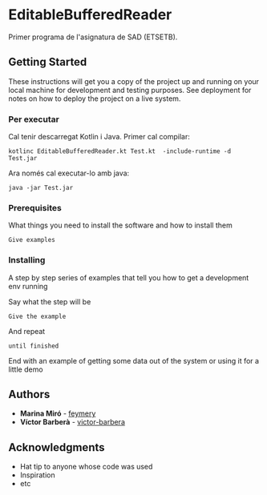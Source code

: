 # EditableBufferedReader

Primer programa de l'asignatura de SAD (ETSETB).

## Getting Started

These instructions will get you a copy of the project up and running on your local machine for development and testing purposes. See deployment for notes on how to deploy the project on a live system.

### Per executar

Cal tenir descarregat Kotlin i Java. Primer cal compilar:

```
kotlinc EditableBufferedReader.kt Test.kt  -include-runtime -d Test.jar
```

Ara només cal executar-lo amb java:

```
java -jar Test.jar
```

### Prerequisites

What things you need to install the software and how to install them

```
Give examples
```

### Installing

A step by step series of examples that tell you how to get a development env running

Say what the step will be

```
Give the example
```

And repeat

```
until finished
```

End with an example of getting some data out of the system or using it for a little demo

## Authors

* **Marina Miró** - [feymery](https://github.com/feymery)
* **Víctor Barberà** - [victor-barbera](https://github.com/victor-barbera)

## Acknowledgments

* Hat tip to anyone whose code was used
* Inspiration
* etc
